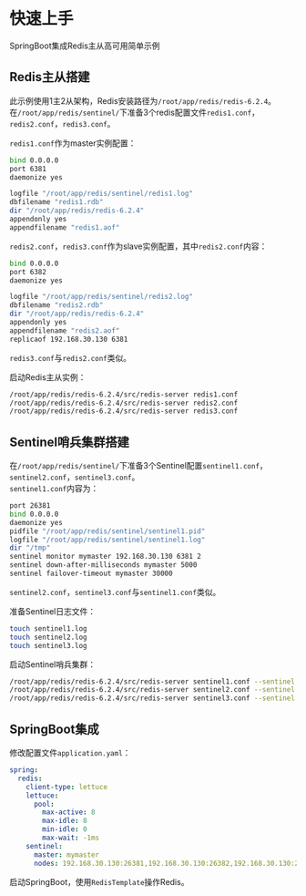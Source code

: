 # 快速上手

SpringBoot集成Redis主从高可用简单示例

## Redis主从搭建

此示例使用1主2从架构，Redis安装路径为`/root/app/redis/redis-6.2.4`。  
在`/root/app/redis/sentinel/`下准备3个redis配置文件`redis1.conf`，`redis2.conf`，`redis3.conf`。  

`redis1.conf`作为master实例配置：  

```bash
bind 0.0.0.0
port 6381
daemonize yes

logfile "/root/app/redis/sentinel/redis1.log"
dbfilename "redis1.rdb"
dir "/root/app/redis/redis-6.2.4"
appendonly yes
appendfilename "redis1.aof"
```

`redis2.conf`，`redis3.conf`作为slave实例配置，其中`redis2.conf`内容：  

```bash
bind 0.0.0.0
port 6382
daemonize yes

logfile "/root/app/redis/sentinel/redis2.log"
dbfilename "redis2.rdb"
dir "/root/app/redis/redis-6.2.4"
appendonly yes
appendfilename "redis2.aof"
replicaof 192.168.30.130 6381
```

`redis3.conf`与`redis2.conf`类似。  

启动Redis主从实例：  

```bash
/root/app/redis/redis-6.2.4/src/redis-server redis1.conf
/root/app/redis/redis-6.2.4/src/redis-server redis2.conf
/root/app/redis/redis-6.2.4/src/redis-server redis3.conf
```

## Sentinel哨兵集群搭建

在`/root/app/redis/sentinel/`下准备3个Sentinel配置`sentinel1.conf`，`sentinel2.conf`，`sentinel3.conf`。  
`sentinel1.conf`内容为：  

```bash
port 26381
bind 0.0.0.0
daemonize yes
pidfile "/root/app/redis/sentinel/sentinel1.pid"
logfile "/root/app/redis/sentinel/sentinel1.log"
dir "/tmp"
sentinel monitor mymaster 192.168.30.130 6381 2
sentinel down-after-milliseconds mymaster 5000
sentinel failover-timeout mymaster 30000
```

`sentinel2.conf`，`sentinel3.conf`与`sentinel1.conf`类似。

准备Sentinel日志文件：  

```bash
touch sentinel1.log
touch sentinel2.log
touch sentinel3.log
```

启动Sentinel哨兵集群：  

```bash
/root/app/redis/redis-6.2.4/src/redis-server sentinel1.conf --sentinel
/root/app/redis/redis-6.2.4/src/redis-server sentinel2.conf --sentinel
/root/app/redis/redis-6.2.4/src/redis-server sentinel3.conf --sentinel
```

## SpringBoot集成

修改配置文件`application.yaml`：  

```yaml
spring:
  redis:
    client-type: lettuce
    lettuce:
      pool:
        max-active: 8
        max-idle: 8
        min-idle: 0
        max-wait: -1ms
    sentinel:
      master: mymaster
      nodes: 192.168.30.130:26381,192.168.30.130:26382,192.168.30.130:26383
```

启动SpringBoot，使用`RedisTemplate`操作Redis。
